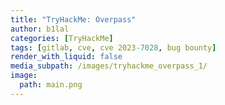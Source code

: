 ```yaml
---
title: "TryHackMe: Overpass"
author: b1lal
categories: [TryHackMe]
tags: [gitlab, cve, cve 2023-7028, bug bounty]
render_with_liquid: false
media_subpath: /images/tryhackme_overpass_1/
image:
  path: main.png
---
```



<style>
.center img {
  display:block;
  margin-left:auto;
  margin-right:auto;
}
.wrap pre{
    white-space: pre-wrap;
}
</style>
